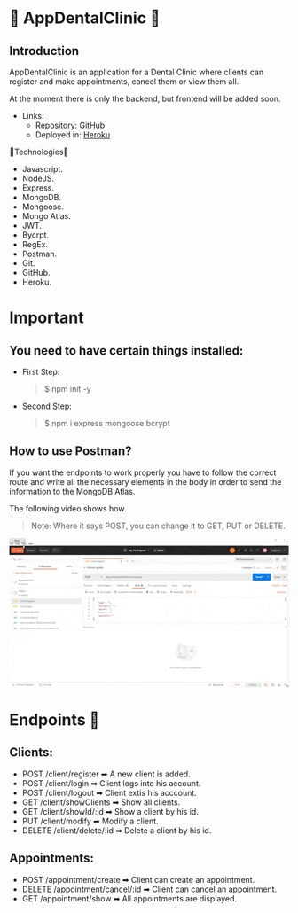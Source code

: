  # 🦷 AppDentalClinic 🦷

## Introduction

AppDentalClinic is an application for a Dental Clinic where clients can register and make appointments, cancel them or view them all. 

At the moment there is only the backend, but frontend will be added soon.

- Links: 
  - Repository: [GitHub](https://github.com/Agredas/AppDentalClinic)
  - Deployed in: [Heroku](https://app-dental-clinic.herokuapp.com/)

🔧Technologies🔨

- Javascript.
- NodeJS.
- Express.
- MongoDB.
- Mongoose.
- Mongo Atlas.
- JWT.
- Bycrpt.
- RegEx.
- Postman.
- Git.
- GitHub.
- Heroku.

# Important

## You need to have certain things installed:

- First Step: 
  > $ npm init -y
- Second Step: 
  > $ npm i express mongoose bcrypt

## How to use Postman?

If you want the endpoints to work properly you have to follow the correct route and write all the necessary elements in the body in order to send the information to the MongoDB Atlas.

The following video shows how.

> Note: Where it says POST, you can change it to GET, PUT or DELETE.

![](img/postmanvideo.gif)

# Endpoints 📍

## Clients: 

- POST /client/register ➡ A new client is added.
- POST /client/login ➡ Client logs into his account.
- POST /client/logout ➡ Client extis his acccount.
- GET /client/showClients ➡ Show all clients.
- GET /client/showId/:id ➡ Show a client by his id.
- PUT /client/modify ➡ Modify a client.
- DELETE /client/delete/:id ➡ Delete a client by his id.

## Appointments: 

- POST /appointment/create ➡ Client can create an appointment.
- DELETE /appointment/cancel/:id ➡ Client can cancel an appointment.
- GET /appointment/show ➡ All appointments are displayed.
